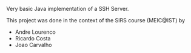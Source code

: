 Very basic Java implementation of a SSH Server.

This project was done in the context of the SIRS course (MEIC@IST) by

- Andre Lourenco
- Ricardo Costa
- Joao Carvalho
